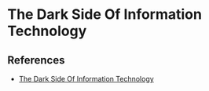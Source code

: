 # The Dark Side Of Information Technology

## References

- [The Dark Side Of Information Technology](https://drive.google.com/file/d/1bkMte29jVyqbZ0qvZPFnHWrsOAaSheR1/view)
